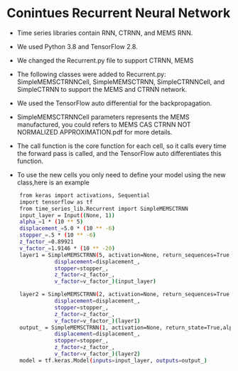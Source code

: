 # Conintues Recurrent Neural Network
- Time series libraries contain RNN, CTRNN, and MEMS RNN.
- We used Python 3.8 and TensorFlow 2.8.
- We changed the Recurrent.py file to support CTRNN, MEMS
- The following classes were added to Recurrent.py: SimpleMEMSCTRNNCell, SimpleMEMSCTRNN, SimpleCTRNNCell, and SimpleCTRNN     to support the MEMS and CTRNN network.
- We used the TensorFlow auto differential for the backpropagation. 
- SimpleMEMSCTRNNCell parameters represents the MEMS manufactured, you could refers to MEMS CAS CTRNN NOT NORMALIZED APPROXIMATION.pdf for more details.
- The call function is the core function for each cell, so it calls every time the forward pass is called, and the TensorFlow auto differentiates this function.

- To use the new cells you only need to define your model using the new class,here is an example
```sh
    from keras import activations, Sequential
    import tensorflow as tf
    from time_series_lib.Recurrent import SimpleMEMSCTRNN
    input_layer = Input((None, 1))
    alpha_=1 * (10 ** 5)
    displacement_=5.0 * (10 ** -6)
    stopper_=.5 * (10 ** -6)
    z_factor_=0.89921
    v_factor_=1.9146 * (10 ** -20)
    layer1 = SimpleMEMSCTRNN(5, activation=None, return_sequences=True,alpha=alpha_,
               displacement=displacement_,
               stopper=stopper_,
               z_factor=z_factor_,
               v_factor=v_factor_)(input_layer)

    layer2 = SimpleMEMSCTRNN(2, activation=None, return_sequences=True,alpha=alpha_,
               displacement=displacement_,
               stopper=stopper_,
               z_factor=z_factor_,
               v_factor=v_factor_)(layer1)
    output_ = SimpleMEMSCTRNN(1, activation=None, return_state=True,alpha=alpha_,
               displacement=displacement_,
               stopper=stopper_,
               z_factor=z_factor_,
               v_factor=v_factor_)(layer2)
    model = tf.keras.Model(inputs=input_layer, outputs=output_)
  
```
